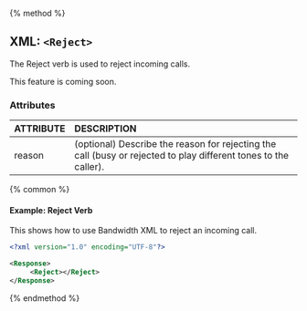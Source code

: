 {% method %}
## XML: `<Reject>`
The Reject verb is used to reject incoming calls.

<aside class="alert general small">
<p>
This feature is coming soon.
</p>
</aside>


### Attributes
| ATTRIBUTE | DESCRIPTION                                                                                                     |
|:----------|:----------------------------------------------------------------------------------------------------------------|
| reason    | (optional) Describe the reason for rejecting the call (busy or rejected to play different tones to the caller). |


{% common %}
#### Example: Reject Verb
This shows how to use Bandwidth XML to reject an incoming call.

```XML
<?xml version="1.0" encoding="UTF-8"?>

<Response>
     <Reject></Reject>
</Response>
```

{% endmethod %}
